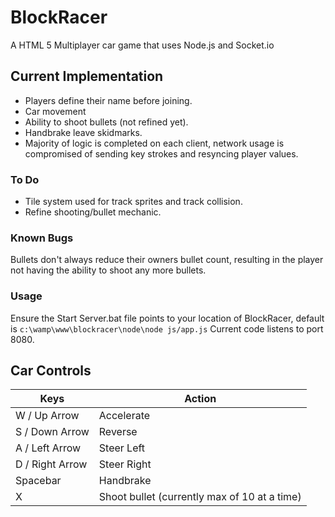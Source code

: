 BlockRacer
==========

A HTML 5 Multiplayer car game that uses Node.js and Socket.io

Current Implementation
----------------------

* Players define their name before joining.
* Car movement
* Ability to shoot bullets (not refined yet).
* Handbrake leave skidmarks.
* Majority of logic is completed on each client, network usage is compromised of sending key strokes and resyncing player values.

### To Do 

* Tile system used for track sprites and track collision.
* Refine shooting/bullet mechanic.

### Known Bugs 
Bullets don't always reduce their owners bullet count, resulting in the player not having the ability to shoot any more bullets.


### Usage

Ensure the Start Server.bat file points to your location of BlockRacer, default is `c:\wamp\www\blockracer\node\node js/app.js`
Current code listens to port 8080.


## Car Controls

Keys |  Action
--- | ---
W / Up Arrow | Accelerate
S / Down Arrow | Reverse
A / Left Arrow | Steer Left
D / Right Arrow | Steer Right
Spacebar | Handbrake  
X | Shoot bullet (currently max of 10 at a time)
